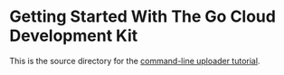# Getting Started With The Go Cloud Development Kit

This is the source directory for the [command-line uploader tutorial][].

[command-line uploader tutorial]: https://gocloud.dev/tutorials/cli-uploader/
